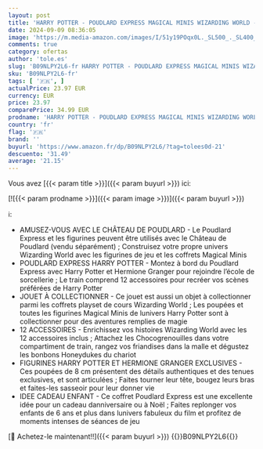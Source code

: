 ```yaml
---
layout: post
title: 'HARRY POTTER - POUDLARD EXPRESS MAGICAL MINIS WIZARDING WORLD - Train Poudlard Express Pour Aller À L École Sorcellerie - 2 Figurines Exclusives Et 12 Accessoires - Jouet Enfant 6 ans et +'
date: 2024-09-09 08:36:05
image: 'https://m.media-amazon.com/images/I/51y19POqx0L._SL500_._SL400_.jpg'
comments: true
category: ofertas
author: 'tole.es'
slug: 'B09NLPY2L6-fr HARRY POTTER - POUDLARD EXPRESS MAGICAL MINIS WIZARDING...'
sku: 'B09NLPY2L6-fr'
tags: [ '🇫🇷', ]
actualPrice: 23.97 EUR
currency: EUR
price: 23.97
comparePrice: 34.99 EUR
prodname: 'HARRY POTTER - POUDLARD EXPRESS MAGICAL MINIS WIZARDING WORLD - Train Poudlard Express Pour Aller À L École Sorcellerie - 2 Figurines Exclusives Et 12 Accessoires - Jouet Enfant 6 ans et +'
country: 'fr'
flag: '🇫🇷'
brand: ''
buyurl: 'https://www.amazon.fr/dp/B09NLPY2L6/?tag=tolees0d-21'
descuento: '31.49'
average: '21.15'
---
```


Vous avez [{{< param title >}}]({{< param buyurl >}}) ici:

[![{{< param prodname >}}]({{< param image >}})]({{< param buyurl >}})

ℹ️:

- AMUSEZ-VOUS AVEC LE CHÂTEAU DE POUDLARD - Le Poudlard Express et les figurines peuvent être utilisés avec le Château de Poudlard (vendu séparément) ; Construisez votre propre univers Wizarding World avec les figurines de jeu et les coffrets Magical Minis
- POUDLARD EXPRESS HARRY POTTER - Montez à bord du Poudlard Express avec Harry Potter et Hermione Granger pour rejoindre l’école de sorcellerie ; Le train comprend 12 accessoires pour recréer vos scènes préférées de Harry Potter
- JOUET À COLLECTIONNER - Ce jouet est aussi un objet à collectionner parmi les coffrets playset de cours Wizarding World ; Les poupées et toutes les figurines Magical Minis de lunivers Harry Potter sont à collectionner pour des aventures remplies de magie
- 12 ACCESSOIRES - Enrichissez vos histoires Wizarding World avec les 12 accessoires inclus ; Attachez les Chocogrenouilles dans votre compartiment de train, rangez vos friandises dans la malle et dégustez les bonbons Honeydukes du chariot
- FIGURINES HARRY POTTER ET HERMIONE GRANGER EXCLUSIVES - Ces poupées de 8 cm présentent des détails authentiques et des tenues exclusives, et sont articulées ; Faites tourner leur tête, bougez leurs bras et faites-les sasseoir pour leur donner vie
- IDEE CADEAU ENFANT - Ce coffret Poudlard Express est une excellente idée pour un cadeau danniversaire ou à Noël ; Faites replonger vos enfants de 6 ans et plus dans lunivers fabuleux du film et profitez de moments intenses de séances de jeu

[🛒 Achetez-le maintenant!!]({{< param buyurl >}})
{{<world>}}B09NLPY2L6{{</world>}}
